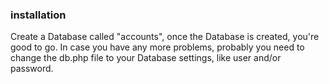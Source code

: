 ### installation

Create a Database called "accounts", once the Database is created, you're good to go. In case you have any more problems, probably you need to change the db.php file to your Database settings, like user and/or password.
